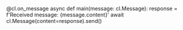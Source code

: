 @cl.on_message
async def main(message: cl.Message):
    response = f'Received message: {message.content}'
    await cl.Message(content=response).send()